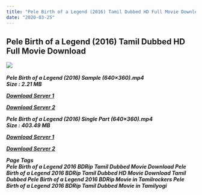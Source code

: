 ```yaml
---
title: "Pele Birth of a Legend (2016) Tamil Dubbed HD Full Movie Download"
date: "2020-03-25"
---
```


## Pele Birth of a Legend (2016) Tamil Dubbed HD Full Movie Download

![](https://images.moviebuff.com/1f6d0c0d-9761-4c12-97d8-95bcf6cdd77e?w=1000) 

_**Pele Birth of a Legend (2016) Sample (640×360).mp4  
Size : 2.21 MB**_

[_**Download Server 1**_](http://p1.wetransfer.vip/files/Tamil{fd620c6e78cfff08ebfb4d2d3131a235617ba7e0206610644c5f25f325d4dc51}20Dubbed{fd620c6e78cfff08ebfb4d2d3131a235617ba7e0206610644c5f25f325d4dc51}20Movies/Tamil{fd620c6e78cfff08ebfb4d2d3131a235617ba7e0206610644c5f25f325d4dc51}20Recent{fd620c6e78cfff08ebfb4d2d3131a235617ba7e0206610644c5f25f325d4dc51}20Dubbed{fd620c6e78cfff08ebfb4d2d3131a235617ba7e0206610644c5f25f325d4dc51}20Movies/Pele{fd620c6e78cfff08ebfb4d2d3131a235617ba7e0206610644c5f25f325d4dc51}20Birth{fd620c6e78cfff08ebfb4d2d3131a235617ba7e0206610644c5f25f325d4dc51}20of{fd620c6e78cfff08ebfb4d2d3131a235617ba7e0206610644c5f25f325d4dc51}20a{fd620c6e78cfff08ebfb4d2d3131a235617ba7e0206610644c5f25f325d4dc51}20Legend{fd620c6e78cfff08ebfb4d2d3131a235617ba7e0206610644c5f25f325d4dc51}20(2016)/Pele{fd620c6e78cfff08ebfb4d2d3131a235617ba7e0206610644c5f25f325d4dc51}20Birth{fd620c6e78cfff08ebfb4d2d3131a235617ba7e0206610644c5f25f325d4dc51}20of{fd620c6e78cfff08ebfb4d2d3131a235617ba7e0206610644c5f25f325d4dc51}20a{fd620c6e78cfff08ebfb4d2d3131a235617ba7e0206610644c5f25f325d4dc51}20Legend{fd620c6e78cfff08ebfb4d2d3131a235617ba7e0206610644c5f25f325d4dc51}20(2016){fd620c6e78cfff08ebfb4d2d3131a235617ba7e0206610644c5f25f325d4dc51}20BDRip/Pele{fd620c6e78cfff08ebfb4d2d3131a235617ba7e0206610644c5f25f325d4dc51}20Birth{fd620c6e78cfff08ebfb4d2d3131a235617ba7e0206610644c5f25f325d4dc51}20of{fd620c6e78cfff08ebfb4d2d3131a235617ba7e0206610644c5f25f325d4dc51}20a{fd620c6e78cfff08ebfb4d2d3131a235617ba7e0206610644c5f25f325d4dc51}20Legend{fd620c6e78cfff08ebfb4d2d3131a235617ba7e0206610644c5f25f325d4dc51}20(2016){fd620c6e78cfff08ebfb4d2d3131a235617ba7e0206610644c5f25f325d4dc51}20Sample{fd620c6e78cfff08ebfb4d2d3131a235617ba7e0206610644c5f25f325d4dc51}20(640x360).mp4)

[_**Download Server 2**_](http://p1.wetransfer.vip/files/Tamil{fd620c6e78cfff08ebfb4d2d3131a235617ba7e0206610644c5f25f325d4dc51}20Dubbed{fd620c6e78cfff08ebfb4d2d3131a235617ba7e0206610644c5f25f325d4dc51}20Movies/Tamil{fd620c6e78cfff08ebfb4d2d3131a235617ba7e0206610644c5f25f325d4dc51}20Recent{fd620c6e78cfff08ebfb4d2d3131a235617ba7e0206610644c5f25f325d4dc51}20Dubbed{fd620c6e78cfff08ebfb4d2d3131a235617ba7e0206610644c5f25f325d4dc51}20Movies/Pele{fd620c6e78cfff08ebfb4d2d3131a235617ba7e0206610644c5f25f325d4dc51}20Birth{fd620c6e78cfff08ebfb4d2d3131a235617ba7e0206610644c5f25f325d4dc51}20of{fd620c6e78cfff08ebfb4d2d3131a235617ba7e0206610644c5f25f325d4dc51}20a{fd620c6e78cfff08ebfb4d2d3131a235617ba7e0206610644c5f25f325d4dc51}20Legend{fd620c6e78cfff08ebfb4d2d3131a235617ba7e0206610644c5f25f325d4dc51}20(2016)/Pele{fd620c6e78cfff08ebfb4d2d3131a235617ba7e0206610644c5f25f325d4dc51}20Birth{fd620c6e78cfff08ebfb4d2d3131a235617ba7e0206610644c5f25f325d4dc51}20of{fd620c6e78cfff08ebfb4d2d3131a235617ba7e0206610644c5f25f325d4dc51}20a{fd620c6e78cfff08ebfb4d2d3131a235617ba7e0206610644c5f25f325d4dc51}20Legend{fd620c6e78cfff08ebfb4d2d3131a235617ba7e0206610644c5f25f325d4dc51}20(2016){fd620c6e78cfff08ebfb4d2d3131a235617ba7e0206610644c5f25f325d4dc51}20BDRip/Pele{fd620c6e78cfff08ebfb4d2d3131a235617ba7e0206610644c5f25f325d4dc51}20Birth{fd620c6e78cfff08ebfb4d2d3131a235617ba7e0206610644c5f25f325d4dc51}20of{fd620c6e78cfff08ebfb4d2d3131a235617ba7e0206610644c5f25f325d4dc51}20a{fd620c6e78cfff08ebfb4d2d3131a235617ba7e0206610644c5f25f325d4dc51}20Legend{fd620c6e78cfff08ebfb4d2d3131a235617ba7e0206610644c5f25f325d4dc51}20(2016){fd620c6e78cfff08ebfb4d2d3131a235617ba7e0206610644c5f25f325d4dc51}20Sample{fd620c6e78cfff08ebfb4d2d3131a235617ba7e0206610644c5f25f325d4dc51}20(640x360).mp4)

_**Pele Birth of a Legend (2016) Single Part (640×360).mp4  
Size : 403.49 MB**_

[_**Download Server 1**_](http://p1.wetransfer.vip/files/Tamil{fd620c6e78cfff08ebfb4d2d3131a235617ba7e0206610644c5f25f325d4dc51}20Dubbed{fd620c6e78cfff08ebfb4d2d3131a235617ba7e0206610644c5f25f325d4dc51}20Movies/Tamil{fd620c6e78cfff08ebfb4d2d3131a235617ba7e0206610644c5f25f325d4dc51}20Recent{fd620c6e78cfff08ebfb4d2d3131a235617ba7e0206610644c5f25f325d4dc51}20Dubbed{fd620c6e78cfff08ebfb4d2d3131a235617ba7e0206610644c5f25f325d4dc51}20Movies/Pele{fd620c6e78cfff08ebfb4d2d3131a235617ba7e0206610644c5f25f325d4dc51}20Birth{fd620c6e78cfff08ebfb4d2d3131a235617ba7e0206610644c5f25f325d4dc51}20of{fd620c6e78cfff08ebfb4d2d3131a235617ba7e0206610644c5f25f325d4dc51}20a{fd620c6e78cfff08ebfb4d2d3131a235617ba7e0206610644c5f25f325d4dc51}20Legend{fd620c6e78cfff08ebfb4d2d3131a235617ba7e0206610644c5f25f325d4dc51}20(2016)/Pele{fd620c6e78cfff08ebfb4d2d3131a235617ba7e0206610644c5f25f325d4dc51}20Birth{fd620c6e78cfff08ebfb4d2d3131a235617ba7e0206610644c5f25f325d4dc51}20of{fd620c6e78cfff08ebfb4d2d3131a235617ba7e0206610644c5f25f325d4dc51}20a{fd620c6e78cfff08ebfb4d2d3131a235617ba7e0206610644c5f25f325d4dc51}20Legend{fd620c6e78cfff08ebfb4d2d3131a235617ba7e0206610644c5f25f325d4dc51}20(2016){fd620c6e78cfff08ebfb4d2d3131a235617ba7e0206610644c5f25f325d4dc51}20BDRip/Pele{fd620c6e78cfff08ebfb4d2d3131a235617ba7e0206610644c5f25f325d4dc51}20Birth{fd620c6e78cfff08ebfb4d2d3131a235617ba7e0206610644c5f25f325d4dc51}20of{fd620c6e78cfff08ebfb4d2d3131a235617ba7e0206610644c5f25f325d4dc51}20a{fd620c6e78cfff08ebfb4d2d3131a235617ba7e0206610644c5f25f325d4dc51}20Legend{fd620c6e78cfff08ebfb4d2d3131a235617ba7e0206610644c5f25f325d4dc51}20(2016){fd620c6e78cfff08ebfb4d2d3131a235617ba7e0206610644c5f25f325d4dc51}20Single{fd620c6e78cfff08ebfb4d2d3131a235617ba7e0206610644c5f25f325d4dc51}20Part{fd620c6e78cfff08ebfb4d2d3131a235617ba7e0206610644c5f25f325d4dc51}20(640x360).mp4)

[_**Download Server 2**_](http://p1.wetransfer.vip/files/Tamil{fd620c6e78cfff08ebfb4d2d3131a235617ba7e0206610644c5f25f325d4dc51}20Dubbed{fd620c6e78cfff08ebfb4d2d3131a235617ba7e0206610644c5f25f325d4dc51}20Movies/Tamil{fd620c6e78cfff08ebfb4d2d3131a235617ba7e0206610644c5f25f325d4dc51}20Recent{fd620c6e78cfff08ebfb4d2d3131a235617ba7e0206610644c5f25f325d4dc51}20Dubbed{fd620c6e78cfff08ebfb4d2d3131a235617ba7e0206610644c5f25f325d4dc51}20Movies/Pele{fd620c6e78cfff08ebfb4d2d3131a235617ba7e0206610644c5f25f325d4dc51}20Birth{fd620c6e78cfff08ebfb4d2d3131a235617ba7e0206610644c5f25f325d4dc51}20of{fd620c6e78cfff08ebfb4d2d3131a235617ba7e0206610644c5f25f325d4dc51}20a{fd620c6e78cfff08ebfb4d2d3131a235617ba7e0206610644c5f25f325d4dc51}20Legend{fd620c6e78cfff08ebfb4d2d3131a235617ba7e0206610644c5f25f325d4dc51}20(2016)/Pele{fd620c6e78cfff08ebfb4d2d3131a235617ba7e0206610644c5f25f325d4dc51}20Birth{fd620c6e78cfff08ebfb4d2d3131a235617ba7e0206610644c5f25f325d4dc51}20of{fd620c6e78cfff08ebfb4d2d3131a235617ba7e0206610644c5f25f325d4dc51}20a{fd620c6e78cfff08ebfb4d2d3131a235617ba7e0206610644c5f25f325d4dc51}20Legend{fd620c6e78cfff08ebfb4d2d3131a235617ba7e0206610644c5f25f325d4dc51}20(2016){fd620c6e78cfff08ebfb4d2d3131a235617ba7e0206610644c5f25f325d4dc51}20BDRip/Pele{fd620c6e78cfff08ebfb4d2d3131a235617ba7e0206610644c5f25f325d4dc51}20Birth{fd620c6e78cfff08ebfb4d2d3131a235617ba7e0206610644c5f25f325d4dc51}20of{fd620c6e78cfff08ebfb4d2d3131a235617ba7e0206610644c5f25f325d4dc51}20a{fd620c6e78cfff08ebfb4d2d3131a235617ba7e0206610644c5f25f325d4dc51}20Legend{fd620c6e78cfff08ebfb4d2d3131a235617ba7e0206610644c5f25f325d4dc51}20(2016){fd620c6e78cfff08ebfb4d2d3131a235617ba7e0206610644c5f25f325d4dc51}20Single{fd620c6e78cfff08ebfb4d2d3131a235617ba7e0206610644c5f25f325d4dc51}20Part{fd620c6e78cfff08ebfb4d2d3131a235617ba7e0206610644c5f25f325d4dc51}20(640x360).mp4)

 _**Page Tags  
Pele Birth of a Legend 2016 BDRip Tamil Dubbed Movie Download Pele Birth of a Legend 2016 BDRip Tamil Dubbed HD Movie Download Tamil Dubbed Pele Birth of a Legend 2016 BDRip Movie in Tamilrockers Pele Birth of a Legend 2016 BDRip Tamil Dubbed Movie in Tamilyogi**_
